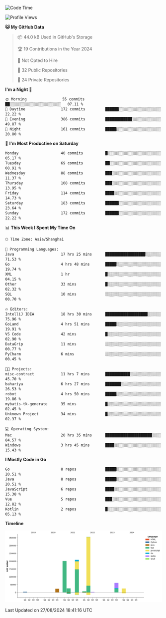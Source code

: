 <!--START_SECTION:waka-->
![Code Time](http://img.shields.io/badge/Code%20Time-2%2C629%20hrs%202%20mins-blue)

![Profile Views](http://img.shields.io/badge/Profile%20Views-0-blue)

**🐱 My GitHub Data** 

> 📦 44.0 kB Used in GitHub's Storage 
 > 
> 🏆 19 Contributions in the Year 2024
 > 
> 🚫 Not Opted to Hire
 > 
> 📜 32 Public Repositories 
 > 
> 🔑 24 Private Repositories 
 > 
**I'm a Night 🦉** 

```text
🌞 Morning                55 commits          ██░░░░░░░░░░░░░░░░░░░░░░░   07.11 % 
🌆 Daytime                172 commits         ██████░░░░░░░░░░░░░░░░░░░   22.22 % 
🌃 Evening                386 commits         ████████████░░░░░░░░░░░░░   49.87 % 
🌙 Night                  161 commits         █████░░░░░░░░░░░░░░░░░░░░   20.80 % 
```
📅 **I'm Most Productive on Saturday** 

```text
Monday                   40 commits          █░░░░░░░░░░░░░░░░░░░░░░░░   05.17 % 
Tuesday                  69 commits          ██░░░░░░░░░░░░░░░░░░░░░░░   08.91 % 
Wednesday                88 commits          ███░░░░░░░░░░░░░░░░░░░░░░   11.37 % 
Thursday                 108 commits         ███░░░░░░░░░░░░░░░░░░░░░░   13.95 % 
Friday                   114 commits         ████░░░░░░░░░░░░░░░░░░░░░   14.73 % 
Saturday                 183 commits         ██████░░░░░░░░░░░░░░░░░░░   23.64 % 
Sunday                   172 commits         ██████░░░░░░░░░░░░░░░░░░░   22.22 % 
```


📊 **This Week I Spent My Time On** 

```text
🕑︎ Time Zone: Asia/Shanghai

💬 Programming Languages: 
Java                     17 hrs 25 mins      ██████████████████░░░░░░░   71.53 % 
Go                       4 hrs 48 mins       █████░░░░░░░░░░░░░░░░░░░░   19.74 % 
XML                      1 hr                █░░░░░░░░░░░░░░░░░░░░░░░░   04.15 % 
Other                    33 mins             █░░░░░░░░░░░░░░░░░░░░░░░░   02.32 % 
SQL                      10 mins             ░░░░░░░░░░░░░░░░░░░░░░░░░   00.70 % 

🔥 Editors: 
IntelliJ IDEA            18 hrs 30 mins      ███████████████████░░░░░░   75.96 % 
GoLand                   4 hrs 51 mins       █████░░░░░░░░░░░░░░░░░░░░   19.91 % 
VS Code                  42 mins             █░░░░░░░░░░░░░░░░░░░░░░░░   02.90 % 
DataGrip                 11 mins             ░░░░░░░░░░░░░░░░░░░░░░░░░   00.77 % 
PyCharm                  6 mins              ░░░░░░░░░░░░░░░░░░░░░░░░░   00.45 % 

🐱‍💻 Projects: 
misc-contract            11 hrs 7 mins       ███████████░░░░░░░░░░░░░░   45.70 % 
bahariya                 6 hrs 27 mins       ███████░░░░░░░░░░░░░░░░░░   26.53 % 
robot                    4 hrs 50 mins       █████░░░░░░░░░░░░░░░░░░░░   19.86 % 
mybatis-tk-generate      35 mins             █░░░░░░░░░░░░░░░░░░░░░░░░   02.45 % 
Unknown Project          34 mins             █░░░░░░░░░░░░░░░░░░░░░░░░   02.37 % 

💻 Operating System: 
Mac                      20 hrs 35 mins      █████████████████████░░░░   84.57 % 
Windows                  3 hrs 45 mins       ████░░░░░░░░░░░░░░░░░░░░░   15.43 % 
```

**I Mostly Code in Go** 

```text
Go                       8 repos             █████░░░░░░░░░░░░░░░░░░░░   20.51 % 
Java                     8 repos             █████░░░░░░░░░░░░░░░░░░░░   20.51 % 
JavaScript               6 repos             ████░░░░░░░░░░░░░░░░░░░░░   15.38 % 
Vue                      5 repos             ███░░░░░░░░░░░░░░░░░░░░░░   12.82 % 
Kotlin                   2 repos             █░░░░░░░░░░░░░░░░░░░░░░░░   05.13 % 
```



**Timeline**

![Lines of Code chart](https://raw.githubusercontent.com/youtiaoguagua/youtiaoguagua/master/assets/bar_graph.png)


 Last Updated on 27/08/2024 18:41:16 UTC
<!--END_SECTION:waka-->